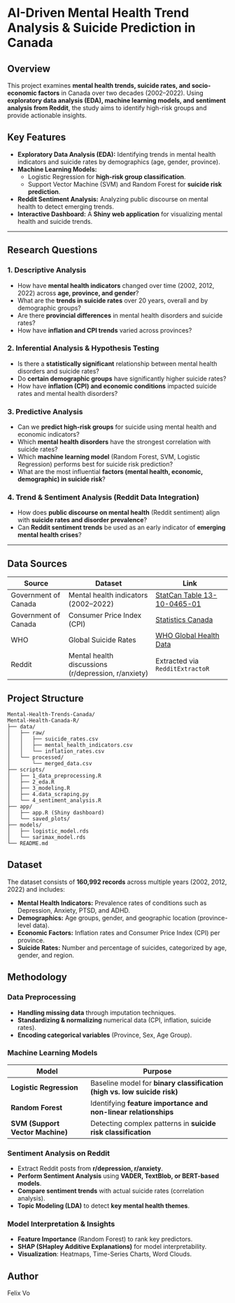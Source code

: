 # AI-Driven Mental Health Trend Analysis & Suicide Prediction in Canada  

## Overview  
This project examines **mental health trends, suicide rates, and socio-economic factors** in Canada over two decades (2002–2022). Using **exploratory data analysis (EDA), machine learning models, and sentiment analysis from Reddit**, the study aims to identify high-risk groups and provide actionable insights.  

## Key Features  
- **Exploratory Data Analysis (EDA):** Identifying trends in mental health indicators and suicide rates by demographics (age, gender, province).  
- **Machine Learning Models:**  
  - Logistic Regression for **high-risk group classification**.  
  - Support Vector Machine (SVM) and Random Forest for **suicide risk prediction**.  
- **Reddit Sentiment Analysis:** Analyzing public discourse on mental health to detect emerging trends.  
- **Interactive Dashboard:** A **Shiny web application** for visualizing mental health and suicide trends.  

---

## Research Questions  

### 1. Descriptive Analysis  
- How have **mental health indicators** changed over time (2002, 2012, 2022) across **age, province, and gender**?  
- What are the **trends in suicide rates** over 20 years, overall and by demographic groups?  
- Are there **provincial differences** in mental health disorders and suicide rates?  
- How have **inflation and CPI trends** varied across provinces?  

### 2. Inferential Analysis & Hypothesis Testing  
- Is there a **statistically significant** relationship between mental health disorders and suicide rates?  
- Do **certain demographic groups** have significantly higher suicide rates?  
- How have **inflation (CPI) and economic conditions** impacted suicide rates and mental health disorders?  

### 3. Predictive Analysis  
- Can we **predict high-risk groups** for suicide using mental health and economic indicators?  
- Which **mental health disorders** have the strongest correlation with suicide rates?  
- Which **machine learning model** (Random Forest, SVM, Logistic Regression) performs best for suicide risk prediction?  
- What are the most influential **factors (mental health, economic, demographic) in suicide risk**?  

### 4. Trend & Sentiment Analysis (Reddit Data Integration)  
- How does **public discourse on mental health** (Reddit sentiment) align with **suicide rates and disorder prevalence**?  
- Can **Reddit sentiment trends** be used as an early indicator of **emerging mental health crises**?  

---

## Data Sources  

| **Source** | **Dataset** | **Link** |
|------------|------------|----------|
| Government of Canada | Mental health indicators (2002–2022) | [StatCan Table 13-10-0465-01](https://open.canada.ca/data/dataset/a9863f45-6a1a-4277-ae0f-2d9cb61d413a/resource/2caa55d4-370c-41bc-a662-5ee67da3c074) |
| Government of Canada | Consumer Price Index (CPI) | [Statistics Canada](https://www150.statcan.gc.ca/t1/tbl1/en/tv.action?pid=1810000401) |
| WHO | Global Suicide Rates | [WHO Global Health Data](https://www.who.int/data/gho) |
| Reddit | Mental health discussions (r/depression, r/anxiety) | Extracted via `RedditExtractoR` |

## Project Structure  
```
Mental-Health-Trends-Canada/
Mental-Health-Canada-R/
├── data/
│   ├── raw/
│   │   ├── suicide_rates.csv
│   │   ├── mental_health_indicators.csv
│   │   └── inflation_rates.csv
│   └── processed/
│       └── merged_data.csv
├── scripts/
│   ├── 1_data_preprocessing.R
│   ├── 2_eda.R
│   ├── 3_modeling.R
│   ├── 4.data_scraping.py
│   └── 4_sentiment_analysis.R
├── app/
│   ├── app.R (Shiny dashboard)
│   └── saved_plots/
├── models/
│   ├── logistic_model.rds
│   └── sarimax_model.rds
└── README.md
```

## Dataset  

The dataset consists of **160,992 records** across multiple years (2002, 2012, 2022) and includes:  

- **Mental Health Indicators:** Prevalence rates of conditions such as Depression, Anxiety, PTSD, and ADHD.  
- **Demographics:** Age groups, gender, and geographic location (province-level data).  
- **Economic Factors:** Inflation rates and Consumer Price Index (CPI) per province.  
- **Suicide Rates:** Number and percentage of suicides, categorized by age, gender, and region.  

## Methodology  

###  **Data Preprocessing**  
- **Handling missing data** through imputation techniques.  
- **Standardizing & normalizing** numerical data (CPI, inflation, suicide rates).  
- **Encoding categorical variables** (Province, Sex, Age Group).  

### **Machine Learning Models**  

| **Model** | **Purpose** |
|-----------|------------|
| **Logistic Regression** | Baseline model for **binary classification (high vs. low suicide risk)** |
| **Random Forest** | Identifying **feature importance and non-linear relationships** |
| **SVM (Support Vector Machine)** | Detecting complex patterns in **suicide risk classification** |

### **Sentiment Analysis on Reddit**  
- Extract Reddit posts from **r/depression, r/anxiety**.  
- **Perform Sentiment Analysis** using **VADER, TextBlob, or BERT-based models**.  
- **Compare sentiment trends** with actual suicide rates (correlation analysis).  
- **Topic Modeling (LDA)** to detect **key mental health themes**.  

### **Model Interpretation & Insights**  
- **Feature Importance** (Random Forest) to rank key predictors.  
- **SHAP (SHapley Additive Explanations)** for model interpretability.  
- **Visualization**: Heatmaps, Time-Series Charts, Word Clouds.  

## Author
Felix Vo
